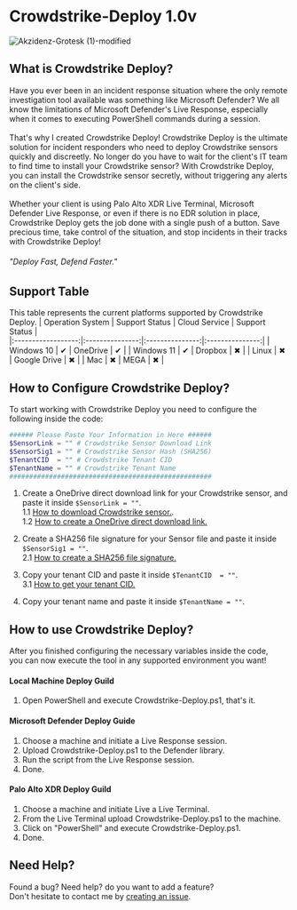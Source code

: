 # Crowdstrike-Deploy 1.0v
![Akzidenz-Grotesk (1)-modified](https://github.com/YosfanEilay/Crowdstrike-Deploy/assets/132997318/0efe4f7d-ea13-4ff3-a92a-60ba90f1a7a0)

## What is Crowdstrike Deploy?
Have you ever been in an incident response situation where the only remote investigation tool available was something like Microsoft Defender? We all know the limitations of Microsoft Defender's Live Response, especially when it comes to executing PowerShell commands during a session.
</br> </br>
That's why I created Crowdstrike Deploy! Crowdstrike Deploy is the ultimate solution for incident responders who need to deploy Crowdstrike sensors quickly and discreetly. No longer do you have to wait for the client's IT team to find time to install your Crowdstrike sensor? With Crowdstrike Deploy, you can install the Crowdstrike sensor secretly, without triggering any alerts on the client's side.
</br> </br>
Whether your client is using Palo Alto XDR Live Terminal, Microsoft Defender Live Response, or even if there is no EDR solution in place, Crowdstrike Deploy gets the job done with a single push of a button. Save precious time, take control of the situation, and stop incidents in their tracks with Crowdstrike Deploy!
###### "Deploy Fast, Defend Faster."</br>

## Support Table
This table represents the current platforms supported by Crowdstrike Deploy.
| Operation System   | Support Status  | Cloud Service  | Support Status  |     
|:------------------:|:---------------:|:---------------:|:---------------:|
| Windows 10         | ✔               | OneDrive        | ✔              |
| Windows 11         | ✔               | Dropbox         | ✖              |
| Linux              | ✖               | Google Drive    | ✖              |
| Mac                | ✖               | MEGA            | ✖              |

## How to Configure Crowdstrike Deploy?
To start working with Crowdstrike Deploy you need to configure the following inside the code:
 
```PowerShell
###### Please Paste Your Information in Here ######
$SensorLink = "" # Crowdstrike Sensor Download Link
$SensorSig1 = "" # Crowdstrike Sensor Hash (SHA256)
$TenantCID  = "" # Crowdstrike Tenant CID
$TenantName = "" # Crowdstrike Tenant Name
###################################################
```
1. Create a OneDrive direct download link for your Crowdstrike sensor, and paste it inside `$SensorLink = ""`. </br>
  1.1 [How to download Crowdstrike sensor.](https://www.dell.com/support/kbdoc/en-il/000156053/how-to-download-the-crowdstrike-falcon-sensor). </br>
  1.2 [How to create a OneDrive direct download link.](https://www.youtube.com/watch?v=eUF8NZPuM_4&t=88s) </br>

2. Create a SHA256 file signature for your Sensor file and paste it inside `$SensorSig1 = ""`. </br>
 2.1 [How to create a SHA256 file signature.](https://www.se.com/my/en/faqs/FAQ000244427/)

3. Copy your tenant CID and paste it inside `$TenantCID  = ""`. </br>
 3.1 [How to get your tenant CID.](https://www.dell.com/support/kbdoc/en-us/000129349/how-to-obtain-the-crowdstrike-cid) </br>

4. Copy your tenant name and paste it inside `$TenantName = ""`. </br>

## How to use Crowdstrike Deploy?
After you finished configuring the necessary variables inside the code, </br>
you can now execute the tool in any supported environment you want! </br>

#### Local Machine Deploy Guild
1. Open PowerShell and execute Crowdstrike-Deploy.ps1, that's it.

#### Microsoft Defender Deploy Guide
1. Choose a machine and initiate a Live Response session.
2. Upload Crowdstrike-Deploy.ps1 to the Defender library.
3. Run the script from the Live Response session.
4. Done.

#### Palo Alto XDR Deploy Guild
1. Choose a machine and initiate Live a Live Terminal.
2. From the Live Terminal upload Crowdstrike-Deploy.ps1 to the machine.
3. Click on "PowerShell" and execute Crowdstrike-Deploy.ps1.
4. Done.

## Need Help?
Found a bug? Need help? do you want to add a feature? </br>
Don't hesitate to contact me by [creating an issue](https://github.com/YosfanEilay/Crowdstrike-Deploy/issues/new).
